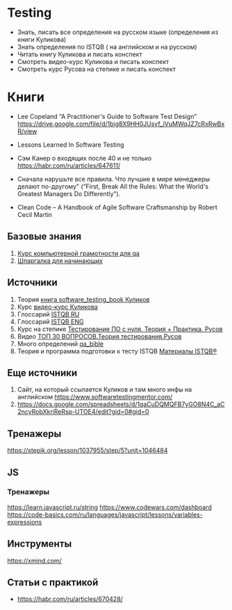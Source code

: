 # Testing
* Знать, писать все определения на русском языке (определения из книги Куликова)
* Знать определения по ISTQB ( на английском и на русском) 
* Читать книгу Куликова и писать конспект
* Смотреть видео-курс Куликова и писать конспект
* Смотреть курс Русова на степике и писать конспект

# Книги
* Lee Copeland “A Practitioner's Guide to Software Test Design” https://drive.google.com/file/d/1big8X9HH0JUsyf_iVuMWqJZ7cRxRwBxR/view
* Lessons Learned In Software Testing
* Сэм Канер о входящих после 40 и не только https://habr.com/ru/articles/647611/

* Сначала нарушьте все правила. Что лучшие в мире менеджеры делают по-другому" (“First, Break All the Rules: What the World's Greatest Managers Do Differently”).
* Clean Code – A Handbook of Agile Software Craftsmanship by Robert Cecil Martin


## Базовые знания
1. [Курс компьютерной грамотности для qa](https://www.youtube.com/playlist?list=PLJiynNYauVeJ_bMlfEAuPojwT3JaoO6Wv)
2. [Шпаргалка для начинающих](https://t.me/QA4Life/3266)

## Источники
1. Теория [книга software_testing_book Куликов]( https://svyatoslav.biz/software_testing_book/ )
2. Курс [видео-курс Куликова ](https://svyatoslav.biz/education/software-testing-introduction-online-course/)
3. Глоссарий [ISTQB RU](https://glossary.istqb.org/ru_RU/search?term=&exact_matches_first=true)
4. Глоссарий [ISTQB ENG](https://glossary.istqb.org/en_US/search?term=&exact_matches_first=true)
5. Курс на степике [Тестирование ПО с нуля. Теория + Практика. Русов](https://stepik.org/course/171826/syllabus)
6. Видео [ТОП 30 ВОПРОСОВ.Теория тестирования.Русов](https://www.youtube.com/watch?v=FLdiK75otrk)
7. Много определений [qa_bible](https://vladislaveremeev.gitbook.io/qa_bible)
8. Теория и программа подготовки к тесту ISTQB [Материалы ISTQB®](https://www.rstqb.org/ru/istqb-downloads.html)

## Еще источники
1. Сайт, на который ссылается Куликов и там много инфы на английском  https://www.softwaretestingmentor.com/
2. https://docs.google.com/spreadsheets/d/1qaCuDQMQFB7yGO8N4C_aC2ncyRobXkriReRsp-UTOE4/edit?gid=0#gid=0

## Тренажеры
https://stepik.org/lesson/1037955/step/5?unit=1046484

## JS
### Тренажеры
https://learn.javascript.ru/string
https://www.codewars.com/dashboard
https://code-basics.com/ru/languages/javascript/lessons/variables-expressions

## Инструменты 
https://xmind.com/

## Статьи с практикой
* https://habr.com/ru/articles/670428/


